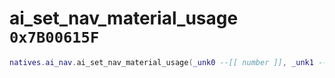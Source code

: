 # ai_set_nav_material_usage `0x7B00615F`

```lua
natives.ai_nav.ai_set_nav_material_usage(_unk0 --[[ number ]], _unk1 --[[ number ]], _unk2 --[[ number ]])
```